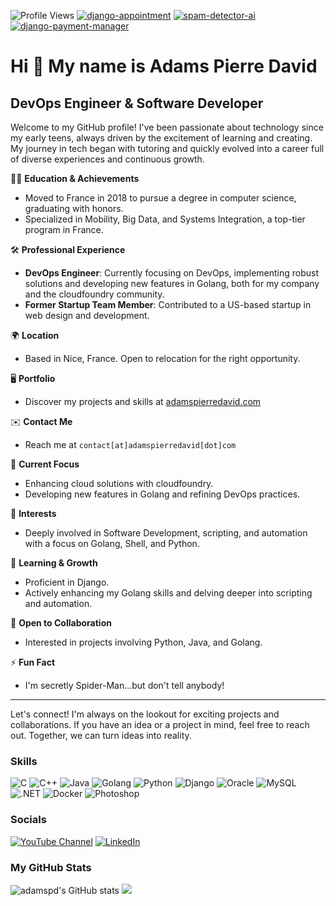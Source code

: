 ![Profile Views](https://komarev.com/ghpvc/?username=adamspd&color=blue)
[![django-appointment](https://img.shields.io/badge/dynamic/json?url=https://pypistats.org/api/packages/django-appointment/recent?period=month&label=django-appointment&query=data.last_month&color=blue&logo=pypi)](https://pypi.org/project/django-appointment/)
[![spam-detector-ai](https://img.shields.io/badge/dynamic/json?url=https://pypistats.org/api/packages/spam-detector-ai/recent?period=month&label=spam-detector-ai&query=data.last_month&color=blue&logo=pypi)](https://pypi.org/project/spam-detector-ai/)
[![django-payment-manager](https://img.shields.io/badge/dynamic/json?url=https://pypistats.org/api/packages/django-payment-manager/recent?period=month&label=django-payment-manager&query=data.last_month&color=blue&logo=pypi)](https://pypi.org/project/django-payment-manager/)



Hi 👋 My name is Adams Pierre David
===================================

DevOps Engineer & Software Developer
-------------------------------------

Welcome to my GitHub profile! I've been passionate about technology since my early teens, always driven by the excitement of learning and creating. My journey in tech began with tutoring and quickly evolved into a career full of diverse experiences and continuous growth.

👨‍🎓 **Education & Achievements**
- Moved to France in 2018 to pursue a degree in computer science, graduating with honors.
- Specialized in Mobility, Big Data, and Systems Integration, a top-tier program in France.

🛠️ **Professional Experience**
- **DevOps Engineer**: Currently focusing on DevOps, implementing robust solutions and developing new features in Golang, both for my company and the cloudfoundry community.
- **Former Startup Team Member**: Contributed to a US-based startup in web design and development.

🌍 **Location**
- Based in Nice, France. Open to relocation for the right opportunity.

🖥️ **Portfolio**
- Discover my projects and skills at [adamspierredavid.com](https://adamspierredavid.com)

✉️ **Contact Me**
- Reach me at `contact[at]adamspierredavid[dot]com`

🚀 **Current Focus**
- Enhancing cloud solutions with cloudfoundry.
- Developing new features in Golang and refining DevOps practices.

👀 **Interests**
- Deeply involved in Software Development, scripting, and automation with a focus on Golang, Shell, and Python.

🧠 **Learning & Growth**
- Proficient in Django.
- Actively enhancing my Golang skills and delving deeper into scripting and automation.

🤝 **Open to Collaboration**
- Interested in projects involving Python, Java, and Golang.

⚡ **Fun Fact**
-  I'm secretly Spider-Man...but don't tell anybody!

---

Let's connect! I'm always on the lookout for exciting projects and collaborations. If you have an idea or a project in mind, feel free to reach out. Together, we can turn ideas into reality.


### Skills

![C](https://img.shields.io/badge/C-00599C?style=flat&logo=c&logoColor=white)
![C++](https://img.shields.io/badge/C++-00599C?style=flat&logo=cplusplus&logoColor=white)
![Java](https://img.shields.io/badge/Java-ED8B00?style=flat&logo=java&logoColor=white)
![Golang](https://img.shields.io/badge/-Golang-00ADD8?style=flat&logo=go&logoColor=white)
![Python](https://img.shields.io/badge/-Python-3776AB?style=flat&logo=Python&logoColor=white)
![Django](https://img.shields.io/badge/-Django-092E20?style=flat&logo=django&logoColor=white)
![Oracle](https://img.shields.io/badge/Oracle-F80000?style=flat&logo=oracle&logoColor=black)
![MySQL](https://img.shields.io/badge/MySQL-4479A1?style=flat&logo=mysql&logoColor=white)
![.NET](https://img.shields.io/badge/.NET-512BD4?style=flat&logo=dotnet&logoColor=white)
![Docker](https://img.shields.io/badge/-Docker-2496ED?style=flat&logo=docker&logoColor=white)
![Photoshop](https://img.shields.io/badge/Photoshop-31A8FF?style=flat&logo=adobephotoshop&logoColor=white)

### Socials

[![YouTube Channel](https://img.shields.io/badge/-YouTube-FF0000?style=flat&logo=YouTube&logoColor=white)](https://www.youtube.com/channel/UCSMDxBMGQT6jtlE8c-eNQ-w) [![LinkedIn](https://img.shields.io/badge/-LinkedIn-0077B5?style=flat&logo=linkedin&logoColor=white)](https://www.linkedin.com/in/adams-pierre-david-026521144)



### My GitHub Stats

<img src="https://github-readme-stats-sigma-five.vercel.app/api?username=adamspd&show_icons=true&hide=&count_private=true&title_color=0891b2&text_color=ffffff&icon_color=0891b2&bg_color=1c1917&hide_border=true&show_icons=true" alt="adamspd's GitHub stats" />

<img src="https://github-readme-streak-stats.herokuapp.com/?user=adamspd&stroke=ffffff&background=1c1917&ring=0891b2&fire=0891b2&currStreakNum=ffffff&currStreakLabel=0891b2&sideNums=ffffff&sideLabels=ffffff&dates=ffffff&hide_border=true" />


